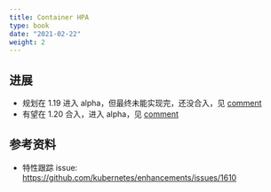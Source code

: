 ```yaml
---
title: Container HPA
type: book
date: "2021-02-22"
weight: 2
---
```


## 进展

* 规划在 1.19 进入 alpha，但最终未能实现完，还没合入，见 [comment](https://github.com/kubernetes/enhancements/issues/1610#issuecomment-631216704)
* 有望在 1.20 合入，进入 alpha，见 [comment](https://github.com/kubernetes/enhancements/issues/1610#issuecomment-691667871)

## 参考资料
* 特性跟踪 issue: https://github.com/kubernetes/enhancements/issues/1610
